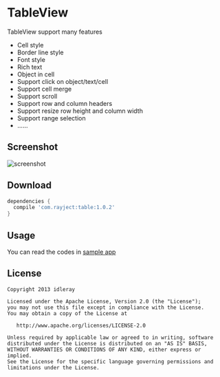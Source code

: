 # TableView
TableView support many features
* Cell style
* Border line style
* Font style
* Rich text
* Object in cell
* Support click on object/text/cell
* Support cell merge
* Support scroll
* Support row and column headers
* Support resize row height and column width
* Support range selection
* ......

## Screenshot

![screenshot](screenshots/Screenshot.gif)

## Download

```groovy
dependencies {
  compile 'com.rayject:table:1.0.2'
}
```

## Usage

You can read the codes in [sample app](app/src/main/java/com/rayject/tableview/MainActivity.java)


## License
```
Copyright 2013 idleray

Licensed under the Apache License, Version 2.0 (the "License");
you may not use this file except in compliance with the License.
You may obtain a copy of the License at

   http://www.apache.org/licenses/LICENSE-2.0

Unless required by applicable law or agreed to in writing, software
distributed under the License is distributed on an "AS IS" BASIS,
WITHOUT WARRANTIES OR CONDITIONS OF ANY KIND, either express or implied.
See the License for the specific language governing permissions and
limitations under the License.
```